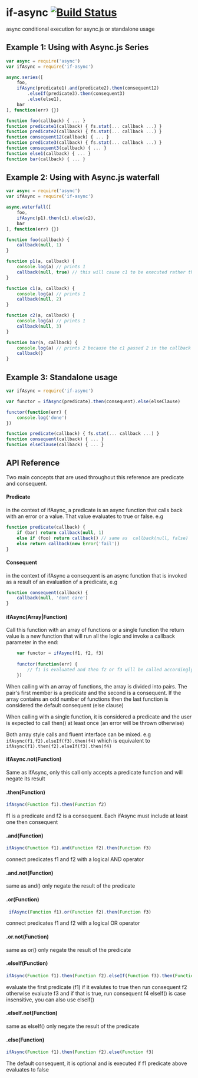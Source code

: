 # if-async [![Build Status](https://secure.travis-ci.org/ironSource/node-if-async.png?branch=master)](http://travis-ci.org/ironSource/node-if-async)

async conditional execution for async.js or standalone usage

## Example 1: Using with Async.js Series

```javascript
var async = require('async')
var ifAsync = require('if-async')

async.series([
    foo,
    ifAsync(predicate1).and(predicate2).then(consequent12)
        .elseIf(predicate3).then(consequent3)
        .else(else1),
    bar
], function(err) {})

function foo(callback) { ... }
function predicate1(callback) { fs.stat(... callback ...) }
function predicate2(callback) { fs.stat(... callback ...) }
function consequent12(callback) { ... }
function predicate3(callback) { fs.stat(... callback ...) }
function consequent3(callback) { ... }
function else1(callback) { ... }
function bar(callback) { ... }
```

## Example 2: Using with Async.js waterfall
```javascript
var async = require('async')
var ifAsync = require('if-async')

async.waterfall([
    foo,
    ifAsync(p1).then(c1).else(c2),
    bar
], function(err) {})

function foo(callback) {
    callback(null, 1)
}

function p1(a, callback) {
    console.log(a) // prints 1
    callback(null, true) // this will cause c1 to be executed rather than c2
}

function c1(a, callback) {
    console.log(a) // prints 1
    callback(null, 2)
}

function c2(a, callback) {
    console.log(a) // prints 1
    callback(null, 3)
}

function bar(a, callback) {
    console.log(a) // prints 2 because the c1 passed 2 in the callback
    callback()
}
```

## Example 3: Standalone usage

```javascript
var ifAsync = require('if-async')

var functor = ifAsync(predicate).then(consequent).else(elseClause)

functor(function(err) {
    console.log('done')
})

function predicate(callback) { fs.stat(... callback ...) }
function consequent(callback) { ... }
function elseClause(callback) { ... }
```


## API Reference
Two main concepts that are used throughout this reference are predicate and consequent.

#### Predicate
in the context of ifAsync, a predicate is an async function that calls back with an error or a value. That value evaluates to true or false. e.g
```javascript
function predicate(callback) {
    if (bar) return callback(null, 1)
    else if (foo) return callback() // same as  callback(null, false)
    else return callback(new Error('fail'))
}
```

#### Consequent
in the context of ifAsync a consequent is an async function that is invoked as a result of an evaluation of a predicate, e.g
```javascript
function consequent(callback) {
    callback(null, 'dont care')    
}
```

#### ifAsync(Array|Function)
Call this function with an array of functions or a single function the return value is a new function that will run all the logic and invoke a callback parameter in the end:

```javascript
    var functor = ifAsync(f1, f2, f3)
    
    functor(function(err) {
        // f1 is evaluated and then f2 or f3 will be called accordingly, then this callback is called
    })
```

When calling with an array of functions, the array is divided into pairs. The pair's first member is a predicate and the second is a consequent. If the array contains an odd number of functions then the last function is considered the default consequent (else clause)

When calling with a single function, it is considered a predicate and the user is expected to call then() at least once (an error will be thrown otherwise)

Both array style calls and fluent interface can be mixed. e.g ```ifAsync(f1,f2).elseIf(f3).then(f4)``` which is equivalent to ```ifAsync(f1).then(f2).elseIf(f3).then(f4)```

#### ifAsync.not(Function)
Same as ifAsync, only this call only accepts a predicate function and will negate its result

#### .then(Function) 
```javascript
ifAsync(Function f1).then(Function f2)
```
f1 is a predicate and f2 is a consequent. Each ifAsync must include at least one then consequent

#### .and(Function) 
```javascript
ifAsync(Function f1).and(Function f2).then(Function f3)
```
connect predicates f1 and f2 with a logical AND operator

#### .and.not(Function)
same as and() only negate the result of the predicate

#### .or(Function)
```javascript
 ifAsync(Function f1).or(Function f2).then(Function f3)
```
connect predicates f1 and f2 with a logical OR operator

#### .or.not(Function)
same as or() only negate the result of the predicate

#### .elseIf(Function)
```javascript
ifAsync(Function f1).then(Function f2).elseIf(Function f3).then(Function f4)
```
evaluate the first predicate (f1) if it evalutes to true then run consequent f2 otherwise evaluate f3 and if that is true, run consequent f4
elseIf() is case insensitive, you can also use elseif() 

#### .elseIf.not(Function)
same as elseIf() only negate the result of the predicate

#### .else(Function)
```javascript
ifAsync(Function f1).then(Function f2).else(Function f3)
```
The default consequent, it is optional and is executed if f1 predicate above evaluates to false
